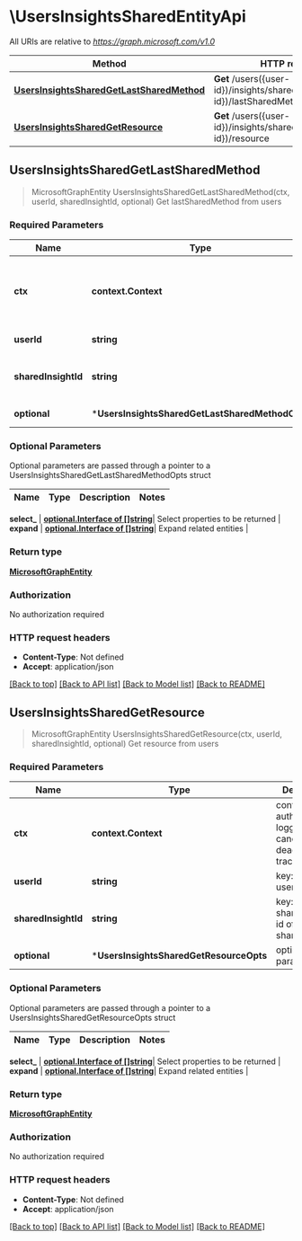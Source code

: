 # \UsersInsightsSharedEntityApi

All URIs are relative to *https://graph.microsoft.com/v1.0*

Method | HTTP request | Description
------------- | ------------- | -------------
[**UsersInsightsSharedGetLastSharedMethod**](UsersInsightsSharedEntityApi.md#UsersInsightsSharedGetLastSharedMethod) | **Get** /users({user-id})/insights/shared({sharedInsight-id})/lastSharedMethod | Get lastSharedMethod from users
[**UsersInsightsSharedGetResource**](UsersInsightsSharedEntityApi.md#UsersInsightsSharedGetResource) | **Get** /users({user-id})/insights/shared({sharedInsight-id})/resource | Get resource from users



## UsersInsightsSharedGetLastSharedMethod

> MicrosoftGraphEntity UsersInsightsSharedGetLastSharedMethod(ctx, userId, sharedInsightId, optional)
Get lastSharedMethod from users

### Required Parameters


Name | Type | Description  | Notes
------------- | ------------- | ------------- | -------------
**ctx** | **context.Context** | context for authentication, logging, cancellation, deadlines, tracing, etc.
**userId** | **string**| key: user-id of user | 
**sharedInsightId** | **string**| key: sharedInsight-id of sharedInsight | 
 **optional** | ***UsersInsightsSharedGetLastSharedMethodOpts** | optional parameters | nil if no parameters

### Optional Parameters

Optional parameters are passed through a pointer to a UsersInsightsSharedGetLastSharedMethodOpts struct


Name | Type | Description  | Notes
------------- | ------------- | ------------- | -------------


 **select_** | [**optional.Interface of []string**](string.md)| Select properties to be returned | 
 **expand** | [**optional.Interface of []string**](string.md)| Expand related entities | 

### Return type

[**MicrosoftGraphEntity**](microsoft.graph.entity.md)

### Authorization

No authorization required

### HTTP request headers

- **Content-Type**: Not defined
- **Accept**: application/json

[[Back to top]](#) [[Back to API list]](../README.md#documentation-for-api-endpoints)
[[Back to Model list]](../README.md#documentation-for-models)
[[Back to README]](../README.md)


## UsersInsightsSharedGetResource

> MicrosoftGraphEntity UsersInsightsSharedGetResource(ctx, userId, sharedInsightId, optional)
Get resource from users

### Required Parameters


Name | Type | Description  | Notes
------------- | ------------- | ------------- | -------------
**ctx** | **context.Context** | context for authentication, logging, cancellation, deadlines, tracing, etc.
**userId** | **string**| key: user-id of user | 
**sharedInsightId** | **string**| key: sharedInsight-id of sharedInsight | 
 **optional** | ***UsersInsightsSharedGetResourceOpts** | optional parameters | nil if no parameters

### Optional Parameters

Optional parameters are passed through a pointer to a UsersInsightsSharedGetResourceOpts struct


Name | Type | Description  | Notes
------------- | ------------- | ------------- | -------------


 **select_** | [**optional.Interface of []string**](string.md)| Select properties to be returned | 
 **expand** | [**optional.Interface of []string**](string.md)| Expand related entities | 

### Return type

[**MicrosoftGraphEntity**](microsoft.graph.entity.md)

### Authorization

No authorization required

### HTTP request headers

- **Content-Type**: Not defined
- **Accept**: application/json

[[Back to top]](#) [[Back to API list]](../README.md#documentation-for-api-endpoints)
[[Back to Model list]](../README.md#documentation-for-models)
[[Back to README]](../README.md)

